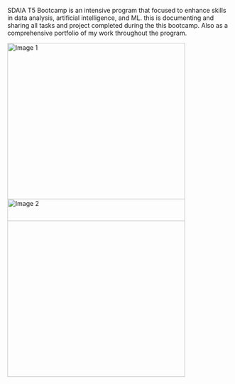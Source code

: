 SDAIA T5 Bootcamp is an intensive program that focused to enhance skills in data analysis, artificial intelligence, and ML. this is documenting and sharing all tasks and project completed during the this bootcamp. Also as a comprehensive portfolio of my work throughout the program.

<p align="left">
  <img src="https://encrypted-tbn0.gstatic.com/images?q=tbn:ANd9GcTjd3oVUHxKuESg6bmFkmd-4X4Zia6vty8ycQ&s" alt="Image 1" width="400" style="margin-bottom: -50px;"/>
  <img src="https://tuwaiq.edu.sa/img/logos/Logos_full%20color.png" alt="Image 2" width="400"/>
</p>



